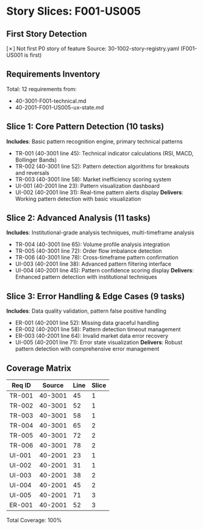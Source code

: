 # Story Slices: F001-US005

## First Story Detection
[✗] Not first P0 story of feature
Source: 30-1002-story-registry.yaml (F001-US001 is first)

## Requirements Inventory
Total: 12 requirements from:
- 40-3001-F001-technical.md
- 40-2001-F001-US005-ux-state.md

## Slice 1: Core Pattern Detection (10 tasks)
**Includes**: Basic pattern recognition engine, primary technical patterns
- TR-001 (40-3001 line 45): Technical indicator calculations (RSI, MACD, Bollinger Bands)
- TR-002 (40-3001 line 52): Pattern detection algorithms for breakouts and reversals
- TR-003 (40-3001 line 58): Market inefficiency scoring system
- UI-001 (40-2001 line 23): Pattern visualization dashboard
- UI-002 (40-2001 line 31): Real-time pattern alerts display
**Delivers**: Working pattern detection with basic visualization

## Slice 2: Advanced Analysis (11 tasks)
**Includes**: Institutional-grade analysis techniques, multi-timeframe analysis
- TR-004 (40-3001 line 65): Volume profile analysis integration
- TR-005 (40-3001 line 72): Order flow imbalance detection
- TR-006 (40-3001 line 78): Cross-timeframe pattern confirmation
- UI-003 (40-2001 line 38): Advanced pattern filtering interface
- UI-004 (40-2001 line 45): Pattern confidence scoring display
**Delivers**: Enhanced pattern detection with institutional techniques

## Slice 3: Error Handling & Edge Cases (9 tasks)
**Includes**: Data quality validation, pattern false positive handling
- ER-001 (40-2001 line 52): Missing data graceful handling
- ER-002 (40-2001 line 58): Pattern detection timeout management
- ER-003 (40-2001 line 64): Invalid market data error recovery
- UI-005 (40-2001 line 71): Error state visualization
**Delivers**: Robust pattern detection with comprehensive error management

## Coverage Matrix
| Req ID | Source | Line | Slice |
|--------|--------|------|-------|
| TR-001 | 40-3001 | 45 | 1 |
| TR-002 | 40-3001 | 52 | 1 |
| TR-003 | 40-3001 | 58 | 1 |
| TR-004 | 40-3001 | 65 | 2 |
| TR-005 | 40-3001 | 72 | 2 |
| TR-006 | 40-3001 | 78 | 2 |
| UI-001 | 40-2001 | 23 | 1 |
| UI-002 | 40-2001 | 31 | 1 |
| UI-003 | 40-2001 | 38 | 2 |
| UI-004 | 40-2001 | 45 | 2 |
| UI-005 | 40-2001 | 71 | 3 |
| ER-001 | 40-2001 | 52 | 3 |

Total Coverage: 100%